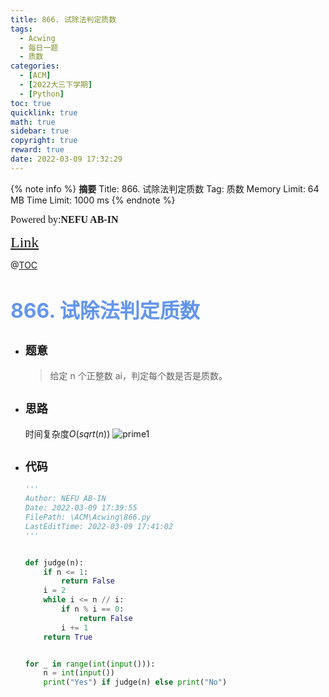 ```yaml
---
title: 866. 试除法判定质数
tags:
  - Acwing
  - 每日一题
  - 质数
categories:
  - [ACM]
  - [2022大三下学期]
  - [Python]
toc: true
quicklink: true
math: true
sidebar: true
copyright: true
reward: true
date: 2022-03-09 17:32:29
---
```



{% note info %}
**摘要**
Title: 866. 试除法判定质数
Tag: 质数
Memory Limit: 64 MB
Time Limit: 1000 ms
{% endnote %}
<!-- more -->

<font size=3 face=楷体>Powered by:**NEFU AB-IN**</font>

<font color=#FFA500 size=5 face=楷体>[Link](https://www.acwing.com/problem/content/868/)</font>

@[TOC](文章目录)

# <font color=#6495ED size=6>866. 试除法判定质数
</font>

* ## <font size=4 face=粗体>题意</font>

  >给定 n 个正整数 ai，判定每个数是否是质数。

* ## <font size=4 face=粗体>思路</font>

  时间复杂度$O(sqrt(n))$
  ![prime1](https://oss.ab-in.cn/Pictures/prime1.png)

* ## <font size=4 face=粗体>代码</font>

  ```python
  '''
  Author: NEFU AB-IN
  Date: 2022-03-09 17:39:55
  FilePath: \ACM\Acwing\866.py
  LastEditTime: 2022-03-09 17:41:02
  '''


  def judge(n):
      if n <= 1:
          return False
      i = 2
      while i <= n // i:
          if n % i == 0:
              return False
          i += 1
      return True


  for _ in range(int(input())):
      n = int(input())
      print("Yes") if judge(n) else print("No")
  ```